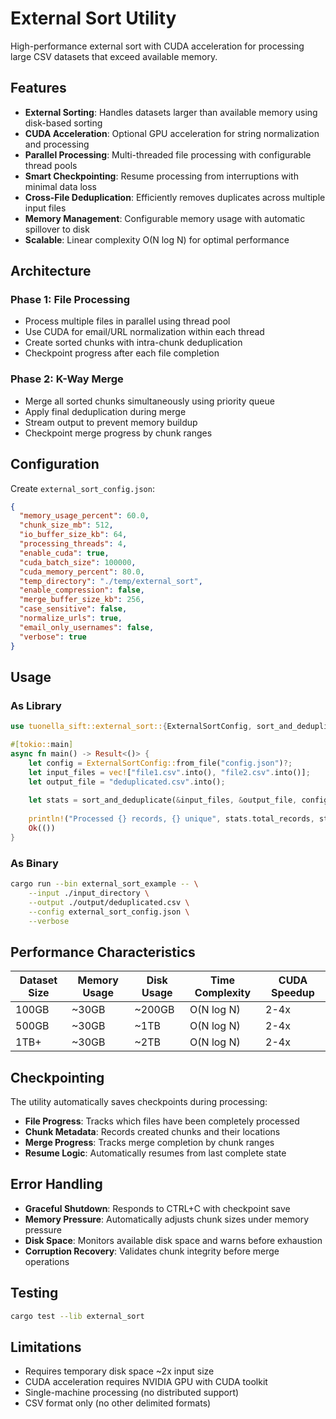 # External Sort Utility

High-performance external sort with CUDA acceleration for processing large CSV datasets that exceed available memory.

## Features

- **External Sorting**: Handles datasets larger than available memory using disk-based sorting
- **CUDA Acceleration**: Optional GPU acceleration for string normalization and processing
- **Parallel Processing**: Multi-threaded file processing with configurable thread pools
- **Smart Checkpointing**: Resume processing from interruptions with minimal data loss
- **Cross-File Deduplication**: Efficiently removes duplicates across multiple input files
- **Memory Management**: Configurable memory usage with automatic spillover to disk
- **Scalable**: Linear complexity O(N log N) for optimal performance

## Architecture

### Phase 1: File Processing
- Process multiple files in parallel using thread pool
- Use CUDA for email/URL normalization within each thread
- Create sorted chunks with intra-chunk deduplication
- Checkpoint progress after each file completion

### Phase 2: K-Way Merge
- Merge all sorted chunks simultaneously using priority queue
- Apply final deduplication during merge
- Stream output to prevent memory buildup
- Checkpoint merge progress by chunk ranges

## Configuration

Create `external_sort_config.json`:

```json
{
  "memory_usage_percent": 60.0,
  "chunk_size_mb": 512,
  "io_buffer_size_kb": 64,
  "processing_threads": 4,
  "enable_cuda": true,
  "cuda_batch_size": 100000,
  "cuda_memory_percent": 80.0,
  "temp_directory": "./temp/external_sort",
  "enable_compression": false,
  "merge_buffer_size_kb": 256,
  "case_sensitive": false,
  "normalize_urls": true,
  "email_only_usernames": false,
  "verbose": true
}
```

## Usage

### As Library

```rust
use tuonella_sift::external_sort::{ExternalSortConfig, sort_and_deduplicate};

#[tokio::main]
async fn main() -> Result<()> {
    let config = ExternalSortConfig::from_file("config.json")?;
    let input_files = vec!["file1.csv".into(), "file2.csv".into()];
    let output_file = "deduplicated.csv".into();
    
    let stats = sort_and_deduplicate(&input_files, &output_file, config).await?;
    
    println!("Processed {} records, {} unique", stats.total_records, stats.unique_records);
    Ok(())
}
```

### As Binary

```bash
cargo run --bin external_sort_example -- \
    --input ./input_directory \
    --output ./output/deduplicated.csv \
    --config external_sort_config.json \
    --verbose
```

## Performance Characteristics

| Dataset Size | Memory Usage | Disk Usage | Time Complexity | CUDA Speedup |
|--------------|--------------|------------|-----------------|---------------|
| 100GB        | ~30GB        | ~200GB     | O(N log N)      | 2-4x          |
| 500GB        | ~30GB        | ~1TB       | O(N log N)      | 2-4x          |
| 1TB+         | ~30GB        | ~2TB       | O(N log N)      | 2-4x          |

## Checkpointing

The utility automatically saves checkpoints during processing:

- **File Progress**: Tracks which files have been completely processed
- **Chunk Metadata**: Records created chunks and their locations
- **Merge Progress**: Tracks merge completion by chunk ranges
- **Resume Logic**: Automatically resumes from last complete state

## Error Handling

- **Graceful Shutdown**: Responds to CTRL+C with checkpoint save
- **Memory Pressure**: Automatically adjusts chunk sizes under memory pressure
- **Disk Space**: Monitors available disk space and warns before exhaustion
- **Corruption Recovery**: Validates chunk integrity before merge operations

## Testing

```bash
cargo test --lib external_sort
```

## Limitations

- Requires temporary disk space ~2x input size
- CUDA acceleration requires NVIDIA GPU with CUDA toolkit
- Single-machine processing (no distributed support)
- CSV format only (no other delimited formats)
